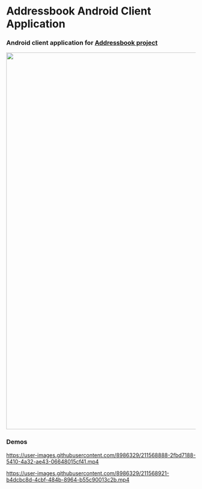 # Addressbook Android Client Application

### Android client application for [Addressbook project](https://github.com/dredwardhyde/addressbook)

<img src="https://raw.githubusercontent.com/dredwardhyde/addressbook-android-app/master/screenshots/all_panels.png" width="1000"/>  

### Demos

https://user-images.githubusercontent.com/8986329/211568888-2fbd7188-5410-4a32-ae43-06648015cf41.mp4

https://user-images.githubusercontent.com/8986329/211568921-b4dcbc8d-4cbf-484b-8964-b55c90013c2b.mp4

